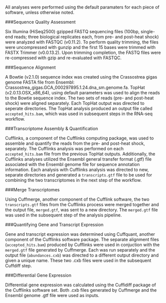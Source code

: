 All analyses were performed using the default paramaters for each piece of software, unless otherwise noted.

###Sequence Quality Assessment

Six Illumina (HiSeq2500) gzipped FASTQ sequencing files (100bp, single-end reads; three biological replicates each, from pre- and post-heat shock) were analyzed with FASTQC (v0.11.2). To perform quality trimming, the files were uncompressed with gunzip and the first 15 bases were trimmed with FASTX Trimmer (v0.0.13.2). Upon trimming completion, the FASTQ files were re-compressed with gzip and re-evaluated with FASTQC.

###Sequence Alignment

A Bowtie (v2.1.0) sequence index was created using the Crassostrea gigas genome FASTA file from Ensembl: Crassostrea_gigas.GCA_000297895.1.24.dna_sm.genome.fa. TopHat (v2.0.13.OSX_x86_64), using default parameters was used to align the reads to the Bowtie sequence index.  The two sets of reads (pre- and post-heat shock) were aligned separately. Each TopHat output was directed to seperate directories. The TopHat analysis produced an output file called ```accepted_hits.bam```, which was used in subsequent steps in the RNA-seq workflow.

###Transcriptome Assembly & Quantification

Cufflinks, a component of the Cufflinks computing package, was used to assemble and quantify the reads from the pre- and post-heat shock, separately. The Cufflinks analysis was performed on each ```accepted_hits.bam``` file from the previous TopHat outputs. Additionally, the Cufflinks analyses utilized the Ensembl general transfer format (.gtf) file associated with the Ensembl genome file for sequence annotation information. Each analysis with Cufflinks analysis was directed to new, separate directories and generated a ```transcripts.gtf``` file to be used for combining the two transcriptomes in the next step of the workflow.

###Merge Transcriptomes

Using Cuffmerge, another component of the Cufflink software, the two ```transcripts.gtf``` files from the Cufflinks process were merged together and the output file, ```merged.gtf```, was sent to a new directory. The ```merged.gtf``` file was used in the subsequent step of the analysis pipeline.

###Quantifying Gene and Transcript Expression

Gene and transcript expression was determined using Cuffquant, another component of the Cufflinks software package. The separate alignment files (```accepted_hits.bam```) produced by Cufflinks were used in conjuction with the ```merged.gtf``` file generated by Cuffmerge. Each was run separately and the output file (```abundances.cxb```) was directed to a different output directory and given a unique name.  These two .cxb files were used in the subsequent Cuffdiff step.

###Differential Gene Expression

Differential gene expression was calculated using the Cuffidiff package of the Cufflinks software set. Both .cxb files generated by Cuffmerge and the Ensembl genome .gtf file were used as inputs.



